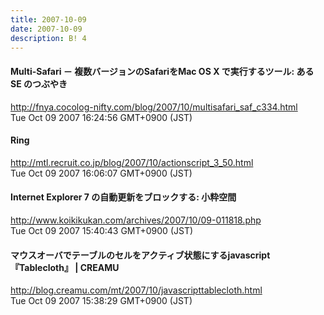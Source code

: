```yaml
---
title: 2007-10-09
date: 2007-10-09
description: B! 4
---
```


#### Multi-Safari － 複数バージョンのSafariをMac OS X で実行するツール: ある SE のつぶやき
http://fnya.cocolog-nifty.com/blog/2007/10/multisafari_saf_c334.html<br>
Tue Oct 09 2007 16:24:56 GMT+0900 (JST)<br>


#### Ring
http://mtl.recruit.co.jp/blog/2007/10/actionscript_3_50.html<br>
Tue Oct 09 2007 16:06:07 GMT+0900 (JST)<br>


#### Internet Explorer 7 の自動更新をブロックする: 小粋空間
http://www.koikikukan.com/archives/2007/10/09-011818.php<br>
Tue Oct 09 2007 15:40:43 GMT+0900 (JST)<br>


#### マウスオーバでテーブルのセルをアクティブ状態にするjavascript『Tablecloth』 | CREAMU
http://blog.creamu.com/mt/2007/10/javascripttablecloth.html<br>
Tue Oct 09 2007 15:38:29 GMT+0900 (JST)<br>


